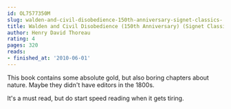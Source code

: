 ```yaml
---
id: OL7577350M
slug: walden-and-civil-disobedience-150th-anniversary-signet-classics-
title: Walden and Civil Disobedience (150th Anniversary) (Signet Classics)
author: Henry David Thoreau
rating: 4
pages: 320
reads:
- finished_at: '2010-06-01'
---
```

This book contains some absolute gold, but also boring chapters about nature. Maybe they didn't have editors in the 1800s.

It's a must read, but do start speed reading when it gets tiring.
